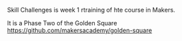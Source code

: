 Skill Challenges is week 1 rtraining of hte course in Makers. 

It is a Phase Two of the Golden Square
https://github.com/makersacademy/golden-square
